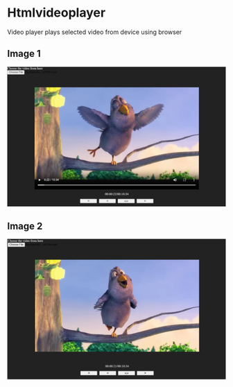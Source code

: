 # Htmlvideoplayer


Video player plays selected video from device using browser

## Image 1
![alt text](Image.jpeg)
## Image 2
![alt text](Image.png)
